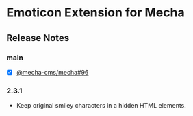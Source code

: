 Emoticon Extension for Mecha
============================

Release Notes
-------------

### main

 - [x] [@mecha-cms/mecha#96](https://github.com/mecha-cms/mecha/issues/96)

### 2.3.1

 - Keep original smiley characters in a hidden HTML elements.
